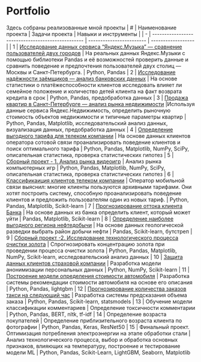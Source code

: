 # Portfolio
Здесь собраны реализованные мной проекты
| # | Наименование проекта                              | Задачи проекта            | Навыки и инструменты |
| - | ------------------------------------------------- | ------------------------  | ------------------  |
| 1 | [Исследование данных сервиса “Яндекс.Музыка” — сравнение пользователей двух городов](https://github.com/EremeevaDaria/Portfolio/tree/main/1_Базовый_Python) | На реальных данных Яндекс.Музыки c помощью библиотеки Pandas и её возможностей проверить данные и сравнить поведение и предпочтения пользователей двух столиц — Москвы и Санкт-Петербурга.  | Python, Pandas
| 2 | [Исследование надёжности заёмщиков — анализ банковских данных](https://github.com/EremeevaDaria/Portfolio/tree/main/2_Предобработка_данных) | На основе статистики о платёжеспособности клиентов исследовать влияет ли семейное положение и количество детей клиента на факт возврата кредита в срок  | Python, Pandas, предобработка данных
| 3 | [Продажа квартир в Санкт-Петербурге — анализ рынка недвижимости](https://github.com/EremeevaDaria/Portfolio/tree/main/3_Исследовательский_анализ_данных) |Используя данные сервиса Яндекс.Недвижимость, определить рыночную стоимость объектов недвижимости и типичные параметры квартир  | Python, Pandas, Matplotlib, исследовательский анализ данных, визуализация данных, предобработка данных
| 4 | [Определение выгодного тарифа для телеком компании](https://github.com/EremeevaDaria/Portfolio/tree/main/4_Статистический_анализ_данных) | На основе данных клиентов оператора сотовой связи проанализировать поведение клиентов и поиск оптимального тарифа | Python, Pandas, Matplotlib, NumPy, SciPy, описательная статистика, проверка статистических гипотез 
| 5 | [Сборный проект - 1. Анализ рынка видеоигр](https://github.com/EremeevaDaria/Portfolio/tree/main/5_Сборный_проект-1) | Анализ рынка компьютерных игр | Python, Pandas, Matplotlib, NumPy, SciPy, описательная статистика, проверка статистических гипотез
| 6 | [Классификаиция клиентов телеком компании](https://github.com/EremeevaDaria/Portfolio/tree/main/6_Введение_в_ML) | Оператор мобильной связи выяснил: многие клиенты пользуются архивными тарифами. Они хотят построить систему, способную проанализировать поведение клиентов и предложить пользователям один из новых тариф. | Python, Pandas, Matplotlib, Scikit-learn 
| 7 | [Прогнозирование оттока клиента Банка](https://github.com/EremeevaDaria/Portfolio/tree/main/7_Обучение_с_учителем) | На основе данных из банка определить клиент, который может уйти | Pandas, Matplotlib, Scikit-learn
| 8 | [Определение наиболее выгодного региона нефтедобычи](https://github.com/EremeevaDaria/Portfolio/tree/main/8_ML_в_бизнесе) | На основе данных геологической разведки выбрать район добычи нефти | Pandas, Scikit-learn, бутстреп
| 9 | [Сборный проект -2. Исследование технологического процесса очистки золота](https://github.com/EremeevaDaria/Portfolio/tree/main/9_Сборный_проект-2) | Спрогнозировать концентрацию золота при проведении процесса очистки золота | Python, Pandas, Matplotlib, NumPy, Scikit-learn, исследовательский анализ данных
| 10 | [Защита данных клиентов страховой компании](https://github.com/EremeevaDaria/Portfolio/tree/main/10_Линейная_алгебра) | Разработка модели анонимизации персональных данных | Python, NumPy, Scikit-learn
| 11 | [Построение модели определения стоимости автомобиля](https://github.com/EremeevaDaria/Portfolio/tree/main/11_Численные_методы) | Разработка системы рекомендации стоимости автомобиля на основе его описания | Python, Pandas, lightgbm
| 12 | [Прогнозирование количества заказов такси на следующий час](https://github.com/EremeevaDaria/Portfolio/tree/main/12_Временные_ряды) | Разработка системы предсказания объема заказа | Python, Pandas, Scikit-learn, statsmodels
| 13 | Обучение модели классификации комментариев | Определение токсичности комментарии | Python, Pandas, BERT, nltk, tf-idf
| 14 | Определение возраста покупателей | Определение приблизительного возраста клиента по фотографии | Python, Pandas, Keras, ResNet50
| 15 | Финальный проект. Оптимизация потребления электроэнергии на этапе обработки стали | Анализ технологического процесса, выбор и обработка основных признаков, влияющих на температуру, построение и тестирование модели ML | Python, Pandas, Scikit-Learn, LightGBM, Seaborn, Matplotlib
